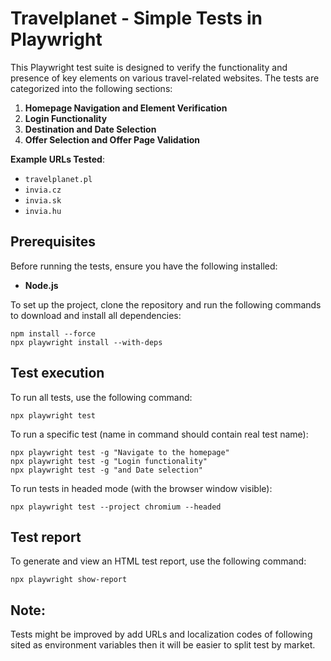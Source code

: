 # Travelplanet - Simple Tests in Playwright

This Playwright test suite is designed to verify the functionality and presence of key elements on various travel-related websites. The tests are categorized into the following sections:

1. **Homepage Navigation and Element Verification**
2. **Login Functionality**
3. **Destination and Date Selection**
4. **Offer Selection and Offer Page Validation**

**Example URLs Tested**:

- `travelplanet.pl`
- `invia.cz`
- `invia.sk`
- `invia.hu`

## Prerequisites

Before running the tests, ensure you have the following installed:

- **Node.js**

To set up the project, clone the repository and run the following commands to download and install all dependencies:

```
npm install --force
npx playwright install --with-deps
```

## Test execution

To run all tests, use the following command:

`npx playwright test`

To run a specific test (name in command should contain real test name):

```
npx playwright test -g "Navigate to the homepage"
npx playwright test -g "Login functionality"
npx playwright test -g "and Date selection"
```

To run tests in headed mode (with the browser window visible):

`npx playwright test --project chromium --headed`

## Test report

To generate and view an HTML test report, use the following command:

`npx playwright show-report`

## Note:

Tests might be improved by add URLs and localization codes of following sited as environment variables then it will be easier to split test by market.
